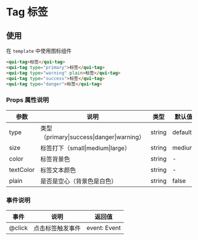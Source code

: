# Tag 标签

## 使用

在 `template` 中使用图标组件
```html
<qui-tag>标签</qui-tag>
<qui-tag type="primary">标签</qui-tag>
<qui-tag type="warning" plain>标签</qui-tag>
<qui-tag type="success">标签</qui-tag>
<qui-tag type="danger">标签</qui-tag>
```

### Props 属性说明

| 参数 | 说明 | 类型 | 默认值 |
| ---- | ---- | ---- | ---- |
| type | 类型（primary\|success\|danger\|warning） | string | default |
| size | 标签打下（small\|medium\|large） | string | medium |
| color | 标签背景色 | string | - |
| textColor | 标签文本颜色 | string | - |
| plain | 是否是空心（背景色是白色） | string | false |

### 事件说明

| 事件 | 说明 | 返回值 |
| ---- | ---- | ---- |
| @click | 点击标签触发事件 | event: Event |